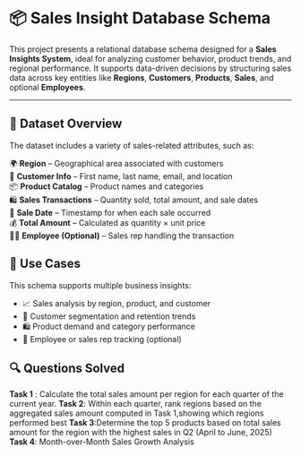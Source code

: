 # 📦 Sales Insight Database Schema

This project presents a relational database schema designed for a **Sales Insights System**, ideal for analyzing customer behavior, product trends, and regional performance.
It supports data-driven decisions by structuring sales data across key entities like **Regions**, **Customers**, **Products**, **Sales**, and optional **Employees**.

---

## 📁 Dataset Overview  

The dataset includes a variety of sales-related attributes, such as:

🌍 **Region** – Geographical area associated with customers  
👥 **Customer Info** – First name, last name, email, and location  
📦 **Product Catalog** – Product names and categories  
🛍️ **Sales Transactions** – Quantity sold, total amount, and sale dates  
📅 **Sale Date** – Timestamp for when each sale occurred  
💰 **Total Amount** – Calculated as quantity × unit price  
🧑‍💼 **Employee (Optional)** – Sales rep handling the transaction  


## 🧪 Use Cases

This schema supports multiple business insights:

- 📈 Sales analysis by region, product, and customer
- 👥 Customer segmentation and retention trends
- 🛍️ Product demand and category performance
- 💼 Employee or sales rep tracking (optional)

## 🔍 Questions Solved

 **Task 1** : Calculate the total sales amount per region for each quarter of the current year.
 **Task 2**: Within each quarter, rank regions based on the aggregated sales amount computed in Task 1,showing which regions performed best
 **Task 3**:Determine the top 5 products based on total sales amount for the region with the highest sales in Q2 (April to June, 2025)
 **Task 4**: Month-over-Month Sales Growth Analysis


